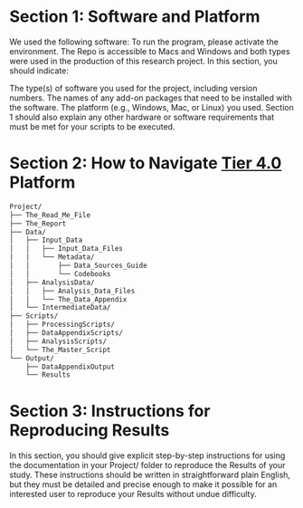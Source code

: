 # Section 1: Software and Platform
We used the following software:
To run the program, please activate the environment.
The Repo is accessible to Macs and Windows and both types were used in the production of this research project.
In this section, you should indicate:

The type(s) of software you used for the project, including version numbers.
The names of any add-on packages that need to be installed with the software.
The platform (e.g., Windows, Mac, or Linux) you used.
Section 1 should also explain any other hardware or software requirements that must be met for your scripts to be executed.

# Section 2: How to Navigate [Tier 4.0](https://www.projecttier.org/tier-protocol/protocol-4-0/root/readme/) Platform
```bash
Project/
├── The_Read_Me_File
├── The_Report
├── Data/
│   ├── Input_Data
│   │   ├── Input_Data_Files
│   │   └── Metadata/
│   │       ├── Data_Sources_Guide
│   │       └── Codebooks
│   ├── AnalysisData/
│   │   ├── Analysis_Data_Files
│   │   └── The_Data_Appendix
│   └── IntermediateData/
├── Scripts/
│   ├── ProcessingScripts/
│   ├── DataAppendixScripts/
│   ├── AnalysisScripts/
│   └── The_Master_Script
└── Output/
    ├── DataAppendixOutput
    └── Results
```

# Section 3: Instructions for Reproducing Results
In this section, you should give explicit step-by-step instructions for using the documentation in your Project/ folder to reproduce the Results of your study. These instructions should be written in straightforward plain English, but they must be detailed and precise enough to make it possible for an interested user to reproduce your Results without undue difficulty.



```python

```
